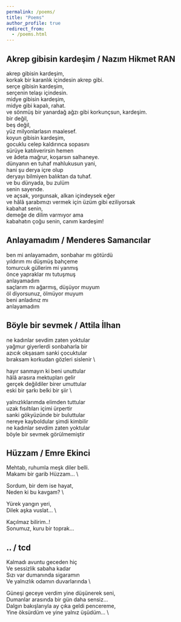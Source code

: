```yaml
---
permalink: /poems/
title: "Poems"
author_profile: true
redirect_from: 
  - /poems.html
---
```


Akrep gibisin kardeşim / Nazım Hikmet RAN
---

akrep gibisin kardeşim,  \
korkak bir karanlık içindesin akrep gibi.  \
serçe gibisin kardeşim,  \
serçenin telaşı içindesin.  \
midye gibisin kardeşim,  \
midye gibi kapalı, rahat.  \
ve sönmüş bir yanardağ ağzı gibi korkunçsun, kardeşim.  \
bir değil,  \
beş değil,  \
yüz milyonlarlasın maalesef.  \
koyun gibisin kardeşim,  \
gocuklu celep kaldırınca sopasını  \
sürüye katılıverirsin hemen  \
ve âdeta mağrur, koşarsın salhaneye.  \
dünyanın en tuhaf mahlukusun yani,  \
hani şu derya içre olup  \
deryayı bilmiyen balıktan da tuhaf.  \
ve bu dünyada, bu zulüm  \
senin sayende.  \
ve açsak, yorgunsak, alkan içindeysek eğer  \
ve hâlâ şarabımızı vermek için üzüm gibi eziliyorsak  \
kabahat senin,  \
demeğe de dilim varmıyor ama  \
kabahatın çoğu senin, canım kardeşim! 


Anlayamadım / Menderes Samancılar
---

ben mi anlayamadım, sonbahar mı götürdü \
yıldırım mı düşmüş bahçeme \
tomurcuk güllerim mi yanmış \
önce yapraklar mı tutuşmuş \
anlayamadım \
saçlarım mı ağarmış, düşüyor muyum \
öl diyorsunuz, ölmüyor muyum \
beni anladınız mı \
anlayamadım 


Böyle bir sevmek / Attila İlhan
---

ne kadınlar sevdim zaten yoktular \
yağmur giyerlerdi sonbaharla bir \
azıcık okşasam sanki çocuktular \
bıraksam korkudan gözleri sislenir \

hayır sanmayın ki beni unuttular \
hâlâ arasıra mektupları gelir \
gerçek değildiler birer umuttular \
eski bir şarkı belki bir şiir \

yalnızlıklarımda elimden tuttular \
uzak fısıltıları içimi ürpertir \
sanki gökyüzünde bir buluttular \
nereye kayboldular şimdi kimbilir \
ne kadınlar sevdim zaten yoktular \
böyle bir sevmek görülmemiştir 


Hüzzam / Emre Ekinci
---

Mehtab, ruhumla meşk diler belli. \
Makamı bir garib Hüzzam... \

Sordum, bir dem ise hayat, \
Neden ki bu kavgam? \

Yürek yangın yeri, \
Dilek aşka vuslat... \

Kaçılmaz bilirim..! \
Sonumuz, kuru bir toprak...


.. / tcd
---

Kalmadı avuntu geceden hiç \
Ve sessizlik sabaha kadar \
Sızı var dumanında sigaramın \
Ve yalnızlık odamın duvarlarında \

Güneşi geceye verdim yine düşünerek seni, \
Dumanlar arasında bir gün daha sensiz... \
Dalgın bakışlarıyla ay çıka geldi pencereme, \
Yine öksürdüm ve yine yalnız üşüdüm... \